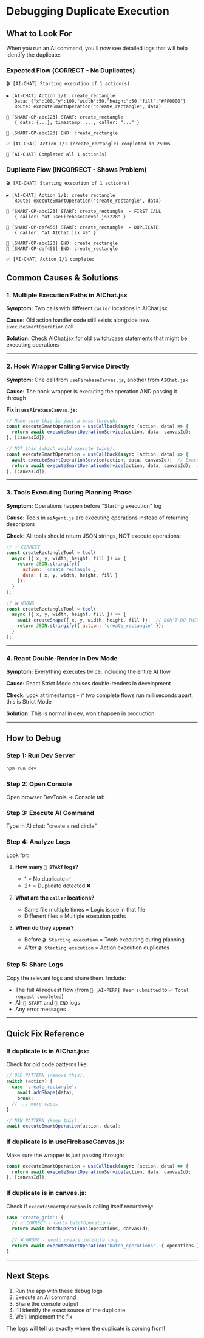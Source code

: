 # Debugging Duplicate Execution

## What to Look For

When you run an AI command, you'll now see detailed logs that will help identify the duplicate:

### Expected Flow (CORRECT - No Duplicates)
```
🎬 [AI-CHAT] Starting execution of 1 action(s)

▶️ [AI-CHAT] Action 1/1: create_rectangle
   Data: {"x":100,"y":100,"width":50,"height":50,"fill":"#FF0000"}
   Route: executeSmartOperation("create_rectangle", data)

🔷 [SMART-OP-abc123] START: create_rectangle
   { data: {...}, timestamp: ..., caller: "..." }
   
🔶 [SMART-OP-abc123] END: create_rectangle

✅ [AI-CHAT] Action 1/1 (create_rectangle) completed in 250ms

🏁 [AI-CHAT] Completed all 1 action(s)
```

### Duplicate Flow (INCORRECT - Shows Problem)
```
🎬 [AI-CHAT] Starting execution of 1 action(s)

▶️ [AI-CHAT] Action 1/1: create_rectangle
   Route: executeSmartOperation("create_rectangle", data)

🔷 [SMART-OP-abc123] START: create_rectangle  ← FIRST CALL
   { caller: "at useFirebaseCanvas.js:228" }
   
🔷 [SMART-OP-def456] START: create_rectangle  ← DUPLICATE!
   { caller: "at AIChat.jsx:49" }
   
🔶 [SMART-OP-abc123] END: create_rectangle
🔶 [SMART-OP-def456] END: create_rectangle

✅ [AI-CHAT] Action 1/1 completed
```

## Common Causes & Solutions

### 1. **Multiple Execution Paths in AIChat.jsx**
**Symptom:** Two calls with different `caller` locations in AIChat.jsx

**Cause:** Old action handler code still exists alongside new `executeSmartOperation` call

**Solution:** Check AIChat.jsx for old switch/case statements that might be executing operations

---

### 2. **Hook Wrapper Calling Service Directly**
**Symptom:** One call from `useFirebaseCanvas.js`, another from `AIChat.jsx`

**Cause:** The hook wrapper is executing the operation AND passing it through

**Fix in `useFirebaseCanvas.js`:**
```javascript
// Make sure this is just a pass-through:
const executeSmartOperation = useCallback(async (action, data) => {
  return await executeSmartOperationService(action, data, canvasId);
}, [canvasId]);

// NOT this (which would execute twice):
const executeSmartOperation = useCallback(async (action, data) => {
  await executeSmartOperationService(action, data, canvasId);  // Executes here
  return await executeSmartOperationService(action, data, canvasId);  // AND here!
}, [canvasId]);
```

---

### 3. **Tools Executing During Planning Phase**
**Symptom:** Operations happen before "Starting execution" log

**Cause:** Tools in `aiAgent.js` are executing operations instead of returning descriptors

**Check:** All tools should return JSON strings, NOT execute operations:
```javascript
// ✅ CORRECT
const createRectangleTool = tool(
  async ({ x, y, width, height, fill }) => {
    return JSON.stringify({
      action: 'create_rectangle',
      data: { x, y, width, height, fill }
    });
  }
);

// ❌ WRONG
const createRectangleTool = tool(
  async ({ x, y, width, height, fill }) => {
    await createShape({ x, y, width, height, fill });  // DON'T DO THIS!
    return JSON.stringify({ action: 'create_rectangle' });
  }
);
```

---

### 4. **React Double-Render in Dev Mode**
**Symptom:** Everything executes twice, including the entire AI flow

**Cause:** React Strict Mode causes double-renders in development

**Check:** Look at timestamps - if two complete flows run milliseconds apart, this is Strict Mode

**Solution:** This is normal in dev, won't happen in production

---

## How to Debug

### Step 1: Run Dev Server
```bash
npm run dev
```

### Step 2: Open Console
Open browser DevTools → Console tab

### Step 3: Execute AI Command
Type in AI chat: "create a red circle"

### Step 4: Analyze Logs
Look for:
1. **How many `🔷 START` logs?**
   - 1 = No duplicate ✅
   - 2+ = Duplicate detected ❌

2. **What are the `caller` locations?**
   - Same file multiple times = Logic issue in that file
   - Different files = Multiple execution paths

3. **When do they appear?**
   - Before `🎬 Starting execution` = Tools executing during planning
   - After `🎬 Starting execution` = Action execution duplicates

### Step 5: Share Logs
Copy the relevant logs and share them. Include:
- The full AI request flow (from `🚀 [AI-PERF] User submitted` to `✅ Total request completed`)
- All `🔷 START` and `🔶 END` logs
- Any error messages

---

## Quick Fix Reference

### If duplicate is in AIChat.jsx:
Check for old code patterns like:
```javascript
// OLD PATTERN (remove this):
switch (action) {
  case 'create_rectangle':
    await addShape(data);
    break;
  // ... more cases
}

// NEW PATTERN (keep this):
await executeSmartOperation(action, data);
```

### If duplicate is in useFirebaseCanvas.js:
Make sure the wrapper is just passing through:
```javascript
const executeSmartOperation = useCallback(async (action, data) => {
  return await executeSmartOperationService(action, data, canvasId);
}, [canvasId]);
```

### If duplicate is in canvas.js:
Check if `executeSmartOperation` is calling itself recursively:
```javascript
case 'create_grid': {
  // ✅ CORRECT - calls batchOperations
  return await batchOperations(operations, canvasId);
  
  // ❌ WRONG - would create infinite loop
  return await executeSmartOperation('batch_operations', { operations });
}
```

---

## Next Steps

1. Run the app with these debug logs
2. Execute an AI command
3. Share the console output
4. I'll identify the exact source of the duplicate
5. We'll implement the fix

The logs will tell us exactly where the duplicate is coming from!

